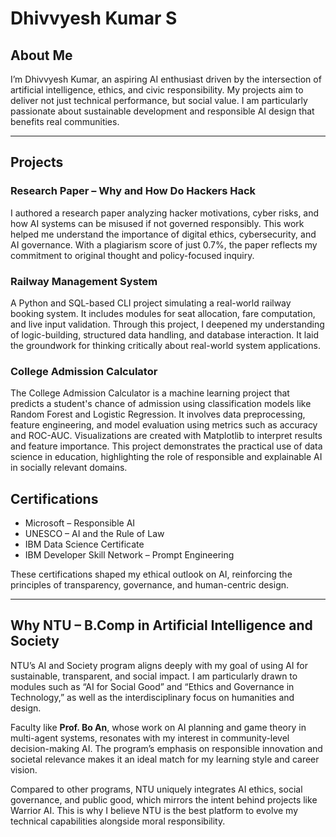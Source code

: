# Dhivvyesh Kumar S


## About Me
I’m Dhivvyesh Kumar, an aspiring AI enthusiast driven by the intersection of artificial intelligence, ethics, and civic responsibility. My projects aim to deliver not just technical performance, but social value. I am particularly passionate about sustainable development and responsible AI design that benefits real communities.

---

## Projects

### Research Paper – Why and How Do Hackers Hack
I authored a research paper analyzing hacker motivations, cyber risks, and how AI systems can be misused if not governed responsibly. This work helped me understand the importance of digital ethics, cybersecurity, and AI governance. With a plagiarism score of just 0.7%, the paper reflects my commitment to original thought and policy-focused inquiry.

### Railway Management System
A Python and SQL-based CLI project simulating a real-world railway booking system. It includes modules for seat allocation, fare computation, and live input validation. Through this project, I deepened my understanding of logic-building, structured data handling, and database interaction. It laid the groundwork for thinking critically about real-world system applications.

### College Admission Calculator
The College Admission Calculator is a machine learning project that predicts a student's chance of admission using classification models like Random Forest and Logistic Regression. It involves data preprocessing, feature engineering, and model evaluation using metrics such as accuracy and ROC-AUC. Visualizations are created with Matplotlib to interpret results and feature importance. This project demonstrates the practical use of data science in education, highlighting the role of responsible and explainable AI in socially relevant domains.


## Certifications
- Microsoft – Responsible AI
- UNESCO – AI and the Rule of Law
- IBM Data Science Certificate
- IBM Developer Skill Network – Prompt Engineering

These certifications shaped my ethical outlook on AI, reinforcing the principles of transparency, governance, and human-centric design.

---

## Why NTU – B.Comp in Artificial Intelligence and Society
NTU’s AI and Society program aligns deeply with my goal of using AI for sustainable, transparent, and social impact. I am particularly drawn to modules such as “AI for Social Good” and “Ethics and Governance in Technology,” as well as the interdisciplinary focus on humanities and design.

Faculty like **Prof. Bo An**, whose work on AI planning and game theory in multi-agent systems, resonates with my interest in community-level decision-making AI. The program’s emphasis on responsible innovation and societal relevance makes it an ideal match for my learning style and career vision.

Compared to other programs, NTU uniquely integrates AI ethics, social governance, and public good, which mirrors the intent behind projects like Warrior AI. This is why I believe NTU is the best platform to evolve my technical capabilities alongside moral responsibility.
